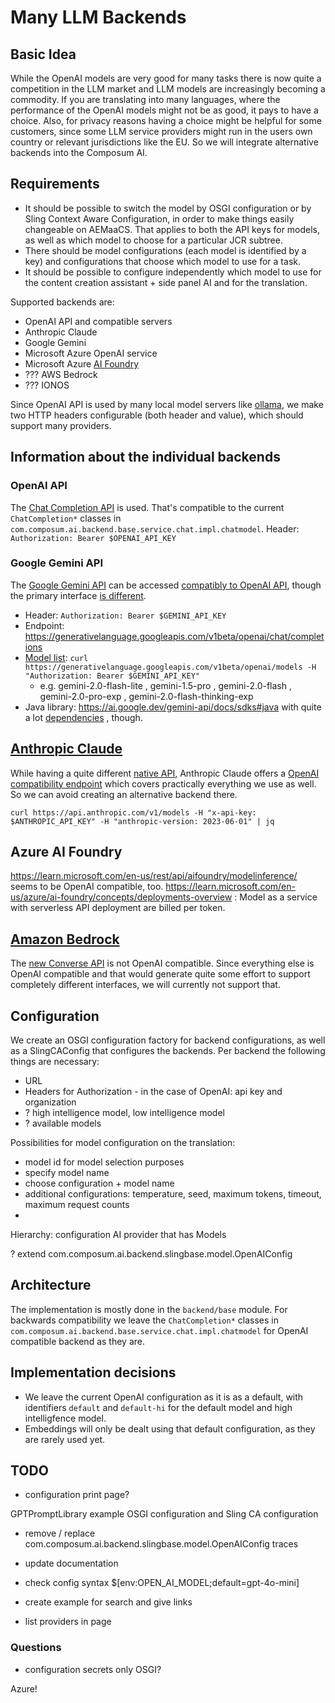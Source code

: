 # Many LLM Backends

## Basic Idea

While the OpenAI models are very good for many tasks there is now quite a competition in the LLM market and LLM models
are increasingly becoming a commodity. If you are
translating into many languages, where the performance of the OpenAI models might not be as good, it pays to have a
choice. Also, for privacy reasons having a choice might be helpful for some customers, since some LLM service
providers might run in the users own country or relevant jurisdictions like the EU. So we will integrate alternative
backends into the Composum AI.

## Requirements

- It should be possible to switch the model by OSGI configuration or by Sling Context Aware Configuration, in order
  to make things easily changeable on AEMaaCS. That applies to both the API keys for models, as well as which model
  to choose for a particular JCR subtree.
- There should be model configurations (each model is identified by a key) and configurations that choose which
  model to use for a task.
- It should be possible to configure independently which model to use for the content creation assistant + side
  panel AI and for the translation.

Supported backends are:

- OpenAI API and compatible servers
- Anthropic Claude
- Google Gemini
- Microsoft Azure OpenAI service
- Microsoft Azure [AI Foundry](https://learn.microsoft.com/en-us/azure/ai-studio/what-is-ai-studio)
- ??? AWS Bedrock
- ??? IONOS

Since OpenAI API is used by many local model servers like [ollama](https://ollama.com/), we make two HTTP headers
configurable (both header and value), which should support many providers.

## Information about the individual backends

### OpenAI API

The [Chat Completion API](https://platform.openai.com/docs/api-reference/chat) is used. That's compatible to the
current `ChatCompletion*` classes in `com.composum.ai.backend.base.service.chat.impl.chatmodel`.
Header: `Authorization: Bearer $OPENAI_API_KEY`

### Google Gemini API

The [Google Gemini API](https://ai.google.dev/gemini-api/docs) can be accessed
[compatibly to OpenAI API](https://ai.google.dev/gemini-api/docs/openai), though the primary interface
[is different](https://ai.google.dev/api/generate-content).

- Header: `Authorization: Bearer $GEMINI_API_KEY`
- Endpoint: https://generativelanguage.googleapis.com/v1beta/openai/chat/completions
- [Model list](https://ai.google.dev/gemini-api/docs/models/gemini):
  `curl https://generativelanguage.googleapis.com/v1beta/openai/models -H "Authorization: Bearer $GEMINI_API_KEY"`
    - e.g. gemini-2.0-flash-lite , gemini-1.5-pro , gemini-2.0-flash , gemini-2.0-pro-exp ,
      gemini-2.0-flash-thinking-exp
- Java library: https://ai.google.dev/gemini-api/docs/sdks#java with quite a lot
  [dependencies](https://central.sonatype.com/artifact/com.google.genai/google-genai/dependencies) , though.

## [Anthropic Claude](https://www.anthropic.com/)

While having a quite different [native API](https://docs.anthropic.com/en/api/messages), Anthropic Claude offers a
[OpenAI compatibility endpoint](https://docs.anthropic.com/en/api/openai-sdk) which covers practically everything we
use as well. So we can avoid creating an alternative backend there.

`curl https://api.anthropic.com/v1/models -H "x-api-key: $ANTHROPIC_API_KEY" -H "anthropic-version: 2023-06-01" | jq`

## Azure AI Foundry

https://learn.microsoft.com/en-us/rest/api/aifoundry/modelinference/ seems to be OpenAI compatible, too.
https://learn.microsoft.com/en-us/azure/ai-foundry/concepts/deployments-overview : Model as a service with 
serverless API deployment are billed per token.

## [Amazon Bedrock](https://aws.amazon.com/de/bedrock/)

The [new Converse API](https://docs.aws.amazon.com/bedrock/latest/APIReference/API_runtime_Converse.html) is not 
OpenAI compatible. Since everything else is OpenAI compatible and that would generate quite some effort to 
support completely different interfaces, we will currently not support that.

## Configuration

We create an OSGI configuration factory for backend configurations, as well as a SlingCAConfig that configures the
backends. Per backend the following things are necessary:

- URL
- Headers for Authorization - in the case of OpenAI: api key and organization
- ? high intelligence model, low intelligence model
- ? available models

Possibilities for model configuration on the translation:

- model id for model selection purposes
- specify model name
- choose configuration + model name
- additional configurations: temperature, seed, maximum tokens, timeout, maximum request counts
-

Hierarchy: configuration AI provider that has Models

? extend com.composum.ai.backend.slingbase.model.OpenAIConfig

## Architecture

The implementation is mostly done in the `backend/base` module.
For backwards compatibility we leave the `ChatCompletion*` classes in
`com.composum.ai.backend.base.service.chat.impl.chatmodel` for OpenAI compatible backend as they are.

## Implementation decisions

- We leave the current OpenAI configuration as it is as a default, with identifiers `default` and `default-hi` for the
  default model and high intelligfence model.
- Embeddings will only be dealt using that default configuration, as they are rarely used yet.

## TODO

- configuration print page?

GPTPromptLibrary example OSGI configuration and Sling CA configuration

- remove / replace com.composum.ai.backend.slingbase.model.OpenAIConfig traces
- update documentation
- check config syntax $[env:OPEN_AI_MODEL;default=gpt-4o-mini]

- create example for search and give links
- list providers in page

### Questions

- configuration secrets only OSGI?

Azure!
